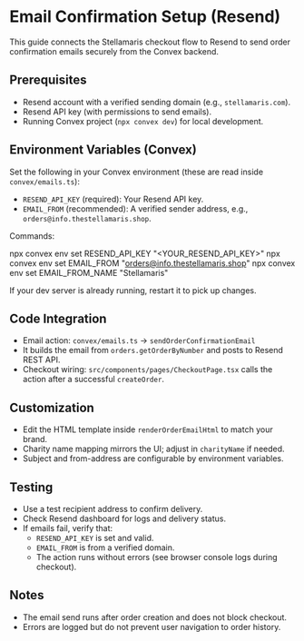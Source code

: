 # Email Confirmation Setup (Resend)

This guide connects the Stellamaris checkout flow to Resend to send order confirmation emails securely from the Convex backend.

## Prerequisites
- Resend account with a verified sending domain (e.g., `stellamaris.com`).
- Resend API key (with permissions to send emails).
- Running Convex project (`npx convex dev`) for local development.

## Environment Variables (Convex)
Set the following in your Convex environment (these are read inside `convex/emails.ts`):

- `RESEND_API_KEY` (required): Your Resend API key.
- `EMAIL_FROM` (recommended): A verified sender address, e.g., `orders@info.thestellamaris.shop`.

Commands:

npx convex env set RESEND_API_KEY "<YOUR_RESEND_API_KEY>"
npx convex env set EMAIL_FROM "orders@info.thestellamaris.shop"
npx convex env set EMAIL_FROM_NAME "Stellamaris"

If your dev server is already running, restart it to pick up changes.

## Code Integration
- Email action: `convex/emails.ts` → `sendOrderConfirmationEmail`
- It builds the email from `orders.getOrderByNumber` and posts to Resend REST API.
- Checkout wiring: `src/components/pages/CheckoutPage.tsx` calls the action after a successful `createOrder`.

## Customization
- Edit the HTML template inside `renderOrderEmailHtml` to match your brand.
- Charity name mapping mirrors the UI; adjust in `charityName` if needed.
- Subject and from-address are configurable by environment variables.

## Testing
- Use a test recipient address to confirm delivery.
- Check Resend dashboard for logs and delivery status.
- If emails fail, verify that:
  - `RESEND_API_KEY` is set and valid.
  - `EMAIL_FROM` is from a verified domain.
  - The action runs without errors (see browser console logs during checkout).

## Notes
- The email send runs after order creation and does not block checkout.
- Errors are logged but do not prevent user navigation to order history.